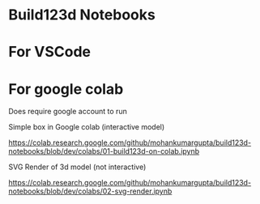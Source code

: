 # Build123d Notebooks


# For VSCode

# For google colab

Does require google account to run

Simple box in Google colab (interactive model)

https://colab.research.google.com/github/mohankumargupta/build123d-notebooks/blob/dev/colabs/01-build123d-on-colab.ipynb

SVG Render of 3d model (not interactive)

https://colab.research.google.com/github/mohankumargupta/build123d-notebooks/blob/dev/colabs/02-svg-render.ipynb





